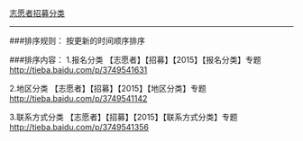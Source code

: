 [志愿者招募分类](http://tieba.baidu.com/f?kw=志愿者)

---

###排序规则：
按更新的时间顺序排序

###排序内容：
1.报名分类
【志愿者】【招募】【2015】【报名分类】专题
http://tieba.baidu.com/p/3749541631

2.地区分类
【志愿者】【招募】【2015】【地区分类】专题
http://tieba.baidu.com/p/3749541142

3.联系方式分类
【志愿者】【招募】【2015】【联系方式分类】专题
http://tieba.baidu.com/p/3749541356